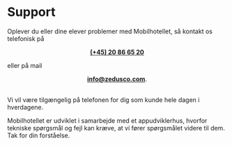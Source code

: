 # Support

Oplever du eller dine elever problemer med Mobilhotellet, så kontakt os telefonisk på

<center><strong><a href="tel:+4520866520">(+45) 20 86 65 20</a></strong></center>

eller på mail

<center><strong><a href="mailto:info@zedusco.com">info@zedusco.com</a></strong>.</center><br>

Vi vil være tilgængelig på telefonen for dig som kunde hele dagen i hverdagene.

Mobilhotellet er udviklet i samarbejde med et appudviklerhus, hvorfor tekniske spørgsmål og fejl kan kræve, at vi fører spørgsmålet videre til dem. Tak for din forståelse.